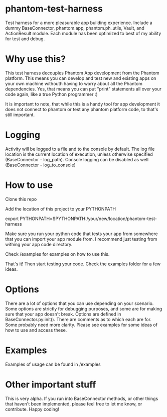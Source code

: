 # phantom-test-harness
Test harness for a more pleasurable app building experience. Include a dummy BaseConnector, phantom.app, phantom.ph_utils, Vault, and ActionResult module. Each module has been optimized to best of my ability for test and debug.

# Why use this?
This test harness decouples Phantom App development from the Phantom platform. This means you can develop and test new and existing apps on your own machine withouth having to worry about all the Phantom dependencies. Yes, that means you can put "print" statements all over your code again, like a true Python programmer :)

It is important to note, that while this is a handy tool for app development it does not connect to phantom or test any phantom platform code, to that's still important.

# Logging
Activity will be logged to a file and to the console by default. The log file location is the current location of execution, unless otherwise specified (BaseConnector - log_path). Console logging can be disabled as well (BaseConnector - log_to_console)

# How to use
Clone this repo

Add the location of this project to your PYTHONPATH

export PYTHONPATH=$PYTHONPATH:/your/new/location/phantom-test-harness

Make sure you run your python code that tests your app from somewhere that you can import your app module from. I recommend just testing from withing your app code directory.

Check /examples for examples on how to use this.

That's it! Then start testing your code. Check the examples folder for a few ideas.

# Options

There are a lot of options that you can use depending on your scenario. Some options are strictly for debugging purposes, and some are for making sure that your app doesn't break. Options are defined in BaseConnector.py:init(). There are comments as to which each are for. Some probably need more clarity. Please see examples for some ideas of how to use and access these.

# Examples
Examples of usage can be found in /examples

# Other important stuff

This is very alpha. If you run into BaseConnector methods, or other things that haven't been implemented, please feel free to let me know, or contribute. Happy coding!
